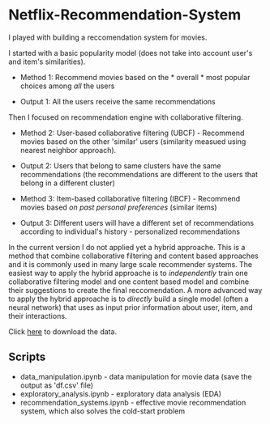# Netflix-Recommendation-System
 
I played with building a reccomendation system for movies.

I started with a basic popularity model (does not take into account user's and item's similarities). 

* Method 1: Recommend movies based on the * overall * most popular choices among *all* the users

* Output 1: All the users receive the same recommendations 

Then I focused on recommendation engine with collaborative filtering.
   
*  Method 2: User-based collaborative filtering  (UBCF) - Recommend movies based on the other 'similar' users (similarity measued using nearest neighbor approach).
*  Output 2: Users that belong to same clusters have the same recommendations (the recommendations are different to the users that belong in a different cluster)

* Method 3: Item-based collaborative filtering (IBCF) - Recommend movies based *on past personal preferences* (similar items)

* Output 3: Different users will have a different set of recommendations according to individual's history - personalized recommendations

In the current version I do not applied yet a hybrid approache. This is a method that combine collaborative filtering and content based approaches and it is commonly used in many large scale recommender systems. The easiest way to apply the hybrid approache is to *independently* train one collaborative filtering model and one content based model and combine their suggestions to create the final reccomendation. A more advanced way to apply the hybrid approache is to *directly* build a single model (often a neural network) that uses as input prior information about user, item, and their interactions.

Click [here](https://www.kaggle.com/netflix-inc/netflix-prize-data/download) to download the data.

## Scripts

  * data_manipulation.ipynb - data manipulation for movie data (save the output as 'df.csv' file)
  * exploratory_analysis.ipynb - exploratory data analysis (EDA)
  * recommendation_systems.ipynb - effective movie recommendation system, which also solves the cold-start problem
  
